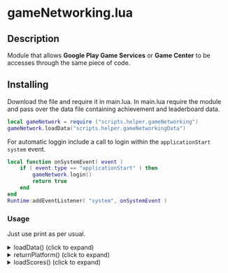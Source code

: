 # gameNetworking.lua
## Description

Module that allows **Google Play Game Services** or **Game Center** to be accesses through the same piece of code.

## Installing
Download the file and require it in main.lua.
In main.lua require the module and pass over the data file containing achievement and leaderboard data.
```lua
local gameNetwork = require ("scripts.helper.gameNetworking")
gameNetwork.loadData("scripts.helper.gameNetworkingData")
```
For automatic loggin include a call to login within the `applicationStart` `system` event.
```lua
local function onSystemEvent( event ) 
    if ( event.type == "applicationStart" ) then
		gameNetwork.login()
        return true
    end
end
Runtime:addEventListener( "system", onSystemEvent )
```
### Usage
Just use print as per usual.

<details>
<summary>loadData() (click to expand)</summary>

## loadData()
### Overview
Loads achievement and leaderboard data from specified file.
### Syntax
`loadData( file )` 

#### Parameter Reference
**file (required)** - path to file containing data

##### Linked file should take the following format.
 ```lua
 local public = {}

public.leaderBoards = {
	bestScore = {
		GPGS = "fdfsfsfsdfrvevver",
		gameCenter = "com.test.leaderboardname"
	}	
}

public.achievements = {
	A_WAVE_1_COMPLETED = {
		points = 10,
		GPGS = 'dfsdfsfsdfsdss',
		gameCenter = 'com.test.Wave_1_Completed'
	},
	A_50_POINTS = {
		points = 50,
		android = 'dfsfdsfscdscdscs',
		gameCenter = 'com.test.50_POINTS'
	},
	A_DOUBLE_UP = {
		GPGS = 'vsddvsvsv',
		gameCenter = 'com.test.DOUBLE_UP'
	},
	A_Lives_again = {
		GPGS = 'brebrbefbbfdbdfdb',
		gameCenter = 'com.test.LIVES_AGAIN'
	},
}

return public
```

##### Notes
- The key given on each node (e.g. `bestScore` or `A_50_POINTS`) will be the values you will use when submitting or retrieving achievements or scores in your code (see examples below).
- `GPGS = ` and `gameCenter =` expect a string that corresponds to the Achievement or Leaderboard IDs in the corresponding store.
-  `Points` can be used for incremental achievements where points are used. i.e pass over a score or point value to `checkScoreAchievement()` (see notes later) and it will automatically process it and give the appropriate achievement.
</details>

<details>
<summary>returnPlatform() (click to expand)</summary>

## returnPlatform()
### Overview
Returns the current platform
### Syntax
`returnPlatform()`
</details>

<details>
<summary>loadScores() (click to expand)</summary>

## loadScores()

### Overview

Retrieves scores from a specified leaderboard.

### Syntax
`loadScores( params )`

#### Parameter Reference

----------

#### Generic (work across both Android and iOS)
 **leaderboard (required)** - Leaderboard ID from which to load scores.
**friendsOnly  (optional)** *Boolean* - If  `true`, loads only scores for the current player's friends.
**timeSpan (optional)**  - One of the following values:
-   `"all time"`  — all scores (default).
-   `"weekly"`  — scores from the week.
-   `"daily"`  — scores from the day.

**callback (optional)** - Listener function which receives a [loadScores](https://docs.coronalabs.com/plugin/gpgs/leaderboards/event/loadScores/index.html) event.

----------
#### GPGS (Android)
**reload  (optional)** *Boolean* - If  `true`, the data will be retrieved fresh, not from a cache.
**position  (optional)** One of the following values:
-   `"top"`  — the top scores (default).
-   `"single"`  — the current player's score.
-   `"centered"`  — scores around the current player's score.

**limit  (optional)** *Number* - Number of scores to load. The maximum and default is  `25`.

----------
#### Game Center (iOS)
**rangeLow** and **rangeHigh** - Optional two integer values. The first value is a start index and the second value is the number of players to retrieve (less than 100). The default range is `{ 1,25 }`

</details>
